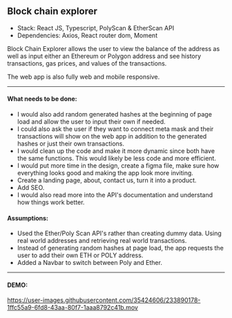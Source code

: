 ## Block chain explorer

- Stack: React JS, Typescript, PolyScan & EtherScan API
- Dependencies: Axios, React router dom, Moment

Block Chain Explorer allows the user to view the balance of the address as well as input either an Ethereum or Polygon address and see history transactions, gas prices, and values of the transactions.

The web app is also fully web and mobile responsive.

---
#### What needs to be done:
- I would also add random generated hashes at the beginning of page load and allow the user to input their own if needed.
- I could also ask the user if they want to connect meta mask and their transactions will show on the web app in addition to the generated hashes or just their own transactions.
- I would clean up the code and make it more dynamic since both have the same functions.
This would likely be less code and more efficient.
- I would put more time in the design, create a figma file, make sure how everything looks good and making the app look more inviting.
- Create a landing page, about, contact us, turn it into a product.
- Add SEO.
- I would also read more into the API's documentation and understand how things work better.

#### Assumptions:
- Used the Ether/Poly Scan API's rather than creating dummy data. Using real world addresses and retrieving real world transactions.
- Instead of generating random hashes at page load, the app requests the user to add their own ETH or POLY address.
- Added a Navbar to switch between Poly and Ether.

---

#### DEMO:

https://user-images.githubusercontent.com/35424606/233890178-1ffc55a9-6fd8-43aa-80f7-1aaa8792c41b.mov








